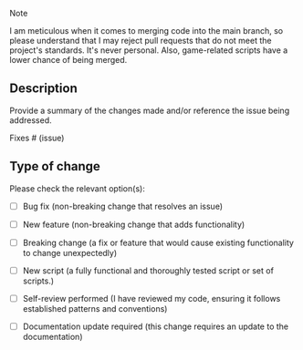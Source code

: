 > [!NOTE]
I am meticulous when it comes to merging code into the main branch, so please understand that I may reject pull requests that do not meet the project's standards. It's never personal. Also, game-related scripts have a lower chance of being merged.

## Description

Provide a summary of the changes made and/or reference the issue being addressed.

Fixes # (issue)

## Type of change

Please check the relevant option(s):

- [ ] Bug fix (non-breaking change that resolves an issue)
- [ ] New feature (non-breaking change that adds functionality)
- [ ] Breaking change (a fix or feature that would cause existing functionality to change unexpectedly)
- [ ] New script (a fully functional and thoroughly tested script or set of scripts.)
- [ ] Self-review performed (I have reviewed my code, ensuring it follows established patterns and conventions)
- [ ] Documentation update required (this change requires an update to the documentation)

